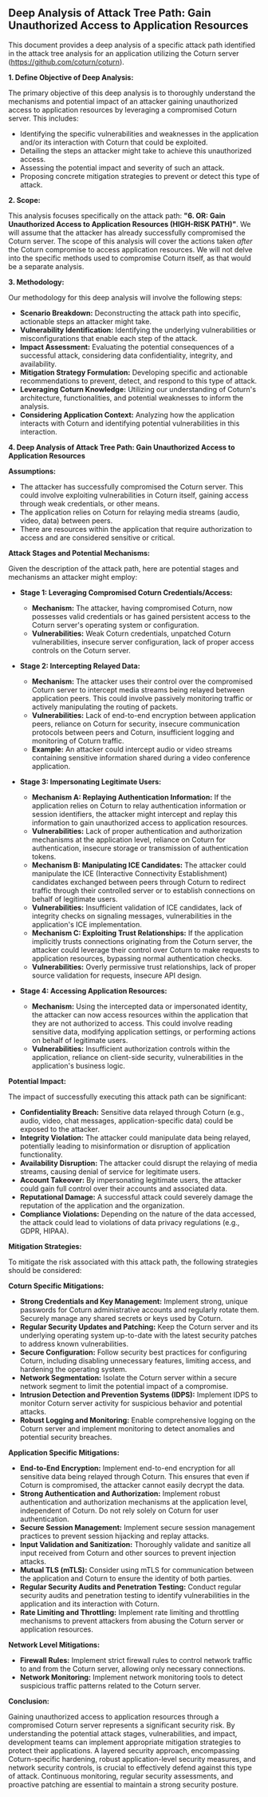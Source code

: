 ## Deep Analysis of Attack Tree Path: Gain Unauthorized Access to Application Resources

This document provides a deep analysis of a specific attack path identified in the attack tree analysis for an application utilizing the Coturn server (https://github.com/coturn/coturn).

**1. Define Objective of Deep Analysis:**

The primary objective of this deep analysis is to thoroughly understand the mechanisms and potential impact of an attacker gaining unauthorized access to application resources by leveraging a compromised Coturn server. This includes:

*   Identifying the specific vulnerabilities and weaknesses in the application and/or its interaction with Coturn that could be exploited.
*   Detailing the steps an attacker might take to achieve this unauthorized access.
*   Assessing the potential impact and severity of such an attack.
*   Proposing concrete mitigation strategies to prevent or detect this type of attack.

**2. Scope:**

This analysis focuses specifically on the attack path: **"6. OR: Gain Unauthorized Access to Application Resources (HIGH-RISK PATH)"**. We will assume that the attacker has already successfully compromised the Coturn server. The scope of this analysis will cover the actions taken *after* the Coturn compromise to access application resources. We will not delve into the specific methods used to compromise Coturn itself, as that would be a separate analysis.

**3. Methodology:**

Our methodology for this deep analysis will involve the following steps:

*   **Scenario Breakdown:** Deconstructing the attack path into specific, actionable steps an attacker might take.
*   **Vulnerability Identification:** Identifying the underlying vulnerabilities or misconfigurations that enable each step of the attack.
*   **Impact Assessment:** Evaluating the potential consequences of a successful attack, considering data confidentiality, integrity, and availability.
*   **Mitigation Strategy Formulation:** Developing specific and actionable recommendations to prevent, detect, and respond to this type of attack.
*   **Leveraging Coturn Knowledge:** Utilizing our understanding of Coturn's architecture, functionalities, and potential weaknesses to inform the analysis.
*   **Considering Application Context:**  Analyzing how the application interacts with Coturn and identifying potential vulnerabilities in this interaction.

**4. Deep Analysis of Attack Tree Path: Gain Unauthorized Access to Application Resources**

**Assumptions:**

*   The attacker has successfully compromised the Coturn server. This could involve exploiting vulnerabilities in Coturn itself, gaining access through weak credentials, or other means.
*   The application relies on Coturn for relaying media streams (audio, video, data) between peers.
*   There are resources within the application that require authorization to access and are considered sensitive or critical.

**Attack Stages and Potential Mechanisms:**

Given the description of the attack path, here are potential stages and mechanisms an attacker might employ:

*   **Stage 1: Leveraging Compromised Coturn Credentials/Access:**
    *   **Mechanism:** The attacker, having compromised Coturn, now possesses valid credentials or has gained persistent access to the Coturn server's operating system or configuration.
    *   **Vulnerabilities:** Weak Coturn credentials, unpatched Coturn vulnerabilities, insecure server configuration, lack of proper access controls on the Coturn server.

*   **Stage 2: Intercepting Relayed Data:**
    *   **Mechanism:** The attacker uses their control over the compromised Coturn server to intercept media streams being relayed between application peers. This could involve passively monitoring traffic or actively manipulating the routing of packets.
    *   **Vulnerabilities:** Lack of end-to-end encryption between application peers, reliance on Coturn for security, insecure communication protocols between peers and Coturn, insufficient logging and monitoring of Coturn traffic.
    *   **Example:**  An attacker could intercept audio or video streams containing sensitive information shared during a video conference application.

*   **Stage 3: Impersonating Legitimate Users:**
    *   **Mechanism A: Replaying Authentication Information:** If the application relies on Coturn to relay authentication information or session identifiers, the attacker might intercept and replay this information to gain unauthorized access to application resources.
    *   **Vulnerabilities:**  Lack of proper authentication and authorization mechanisms at the application level, reliance on Coturn for authentication, insecure storage or transmission of authentication tokens.
    *   **Mechanism B: Manipulating ICE Candidates:** The attacker could manipulate the ICE (Interactive Connectivity Establishment) candidates exchanged between peers through Coturn to redirect traffic through their controlled server or to establish connections on behalf of legitimate users.
    *   **Vulnerabilities:** Insufficient validation of ICE candidates, lack of integrity checks on signaling messages, vulnerabilities in the application's ICE implementation.
    *   **Mechanism C: Exploiting Trust Relationships:** If the application implicitly trusts connections originating from the Coturn server, the attacker could leverage their control over Coturn to make requests to application resources, bypassing normal authentication checks.
    *   **Vulnerabilities:** Overly permissive trust relationships, lack of proper source validation for requests, insecure API design.

*   **Stage 4: Accessing Application Resources:**
    *   **Mechanism:** Using the intercepted data or impersonated identity, the attacker can now access resources within the application that they are not authorized to access. This could involve reading sensitive data, modifying application settings, or performing actions on behalf of legitimate users.
    *   **Vulnerabilities:**  Insufficient authorization controls within the application, reliance on client-side security, vulnerabilities in the application's business logic.

**Potential Impact:**

The impact of successfully executing this attack path can be significant:

*   **Confidentiality Breach:** Sensitive data relayed through Coturn (e.g., audio, video, chat messages, application-specific data) could be exposed to the attacker.
*   **Integrity Violation:** The attacker could manipulate data being relayed, potentially leading to misinformation or disruption of application functionality.
*   **Availability Disruption:** The attacker could disrupt the relaying of media streams, causing denial of service for legitimate users.
*   **Account Takeover:** By impersonating legitimate users, the attacker could gain full control over their accounts and associated data.
*   **Reputational Damage:** A successful attack could severely damage the reputation of the application and the organization.
*   **Compliance Violations:** Depending on the nature of the data accessed, the attack could lead to violations of data privacy regulations (e.g., GDPR, HIPAA).

**Mitigation Strategies:**

To mitigate the risk associated with this attack path, the following strategies should be considered:

**Coturn Specific Mitigations:**

*   **Strong Credentials and Key Management:** Implement strong, unique passwords for Coturn administrative accounts and regularly rotate them. Securely manage any shared secrets or keys used by Coturn.
*   **Regular Security Updates and Patching:** Keep the Coturn server and its underlying operating system up-to-date with the latest security patches to address known vulnerabilities.
*   **Secure Configuration:** Follow security best practices for configuring Coturn, including disabling unnecessary features, limiting access, and hardening the operating system.
*   **Network Segmentation:** Isolate the Coturn server within a secure network segment to limit the potential impact of a compromise.
*   **Intrusion Detection and Prevention Systems (IDPS):** Implement IDPS to monitor Coturn server activity for suspicious behavior and potential attacks.
*   **Robust Logging and Monitoring:** Enable comprehensive logging on the Coturn server and implement monitoring to detect anomalies and potential security breaches.

**Application Specific Mitigations:**

*   **End-to-End Encryption:** Implement end-to-end encryption for all sensitive data being relayed through Coturn. This ensures that even if Coturn is compromised, the attacker cannot easily decrypt the data.
*   **Strong Authentication and Authorization:** Implement robust authentication and authorization mechanisms at the application level, independent of Coturn. Do not rely solely on Coturn for user authentication.
*   **Secure Session Management:** Implement secure session management practices to prevent session hijacking and replay attacks.
*   **Input Validation and Sanitization:**  Thoroughly validate and sanitize all input received from Coturn and other sources to prevent injection attacks.
*   **Mutual TLS (mTLS):** Consider using mTLS for communication between the application and Coturn to ensure the identity of both parties.
*   **Regular Security Audits and Penetration Testing:** Conduct regular security audits and penetration testing to identify vulnerabilities in the application and its interaction with Coturn.
*   **Rate Limiting and Throttling:** Implement rate limiting and throttling mechanisms to prevent attackers from abusing the Coturn server or application resources.

**Network Level Mitigations:**

*   **Firewall Rules:** Implement strict firewall rules to control network traffic to and from the Coturn server, allowing only necessary connections.
*   **Network Monitoring:** Implement network monitoring tools to detect suspicious traffic patterns related to the Coturn server.

**Conclusion:**

Gaining unauthorized access to application resources through a compromised Coturn server represents a significant security risk. By understanding the potential attack stages, vulnerabilities, and impact, development teams can implement appropriate mitigation strategies to protect their applications. A layered security approach, encompassing Coturn-specific hardening, robust application-level security measures, and network security controls, is crucial to effectively defend against this type of attack. Continuous monitoring, regular security assessments, and proactive patching are essential to maintain a strong security posture.